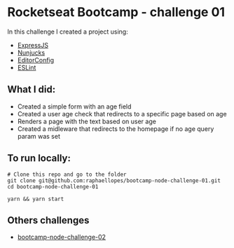 # Rocketseat Bootcamp - challenge 01

In this challenge I created a project using:
- [ExpressJS](https://expressjs.com/pt-br/)
- [Nunjucks](https://mozilla.github.io/nunjucks/)
- [EditorConfig](https://editorconfig.org/)
- [ESLint](https://eslint.org/)


## What I did:
- Created a simple form with an age field
- Created a user age check that redirects to a specific page based on age
- Renders a page with the text based on user age
- Created a midleware that redirects to the homepage if no age query param was set


## To run locally:

```
# Clone this repo and go to the folder
git clone git@github.com:raphaellopes/bootcamp-node-challenge-01.git
cd bootcamp-node-challenge-01

yarn && yarn start
```

## Others challenges

- [bootcamp-node-challenge-02](https://github.com/raphaellopes/bootcamp-node-challenge-02)
